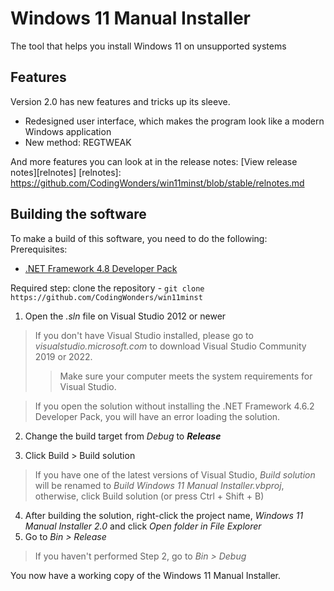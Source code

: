 # Windows 11 Manual Installer
The tool that helps you install Windows 11 on unsupported systems

## Features

Version 2.0 has new features and tricks up its sleeve.

- Redesigned user interface, which makes the program look like a modern Windows application
- New method: REGTWEAK

And more features you can look at in the release notes: [View release notes][relnotes]
[relnotes]: https://github.com/CodingWonders/win11minst/blob/stable/relnotes.md

## Building the software
To make a build of this software, you need to do the following:
Prerequisites:
- [.NET Framework 4.8 Developer Pack][netfxdp]

Required step: clone the repository - `git clone https://github.com/CodingWonders/win11minst`

1. Open the *.sln* file on Visual Studio 2012 or newer

> If you don't have Visual Studio installed, please go to *visualstudio.microsoft.com* to download Visual Studio Community 2019 or 2022.
>> Make sure your computer meets the system requirements for Visual Studio.

> If you open the solution without installing the .NET Framework 4.6.2 Developer Pack, you will have an error loading the solution.

2. Change the build target from *Debug* to ***Release***

3. Click Build > Build solution

> If you have one of the latest versions of Visual Studio, *Build solution* will be renamed to *Build Windows 11 Manual Installer.vbproj*, otherwise, click Build solution (or press Ctrl + Shift + B)

4. After building the solution, right-click the project name, *Windows 11 Manual Installer 2.0* and click *Open folder in File Explorer*
5. Go to *Bin > Release*

> If you haven't performed Step 2, go to *Bin > Debug*

You now have a working copy of the Windows 11 Manual Installer.

[netfxdp]: https://dotnet.microsoft.com/en-us/download/dotnet-framework/thank-you/net48-developer-pack-offline-installer ".NET Framework 4.8 Developer Pack"
